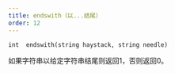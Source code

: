 ```yaml
---
title: endswith（以...结尾）
order: 12
---
```

`int  endswith(string haystack, string needle)`

如果字符串以给定字符串结尾则返回1，否则返回0。
